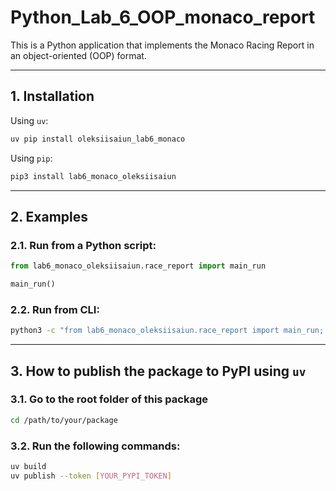 # Python_Lab_6_OOP_monaco_report

This is a Python application that implements the Monaco Racing Report in an object-oriented (OOP) format.

---

## 1. Installation

Using `uv`:

```bash
uv pip install oleksiisaiun_lab6_monaco
```

Using `pip`:

```bash
pip3 install lab6_monaco_oleksiisaiun
```

---

## 2. Examples

### 2.1. Run from a Python script:

```python
from lab6_monaco_oleksiisaiun.race_report import main_run

main_run()
```

### 2.2. Run from CLI:

```bash
python3 -c "from lab6_monaco_oleksiisaiun.race_report import main_run; main_run()"
```

---

## 3. How to publish the package to PyPI using `uv`

### 3.1. Go to the root folder of this package

```bash
cd /path/to/your/package
```

### 3.2. Run the following commands:

```bash
uv build
uv publish --token [YOUR_PYPI_TOKEN]
```
